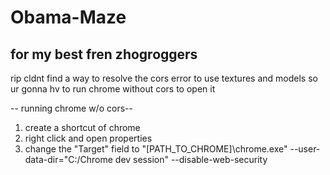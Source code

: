 # Obama-Maze
## for my best fren zhogroggers
rip cldnt find a way to resolve the cors error to use textures and models so ur gonna hv to run chrome without cors to open it

-- running chrome w/o cors--
1. create a shortcut of chrome 
2. right click and open properties
3. change the "Target" field to "[PATH_TO_CHROME]\chrome.exe" --user-data-dir="C:/Chrome dev session" --disable-web-security
